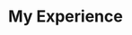 ---
widget: experience
headless: true  # This file represents a page section.

# Put Your Section Options Here (title, background, etc.) ...
title: My Experience
subtitle:
weight: 30 # The position of section on page

# Date format
#   Refer to https://wowchemy.com/docs/getting-started/customization/#date-format
date_format: Jan 2006

# Experiences.
#   Add/remove as many `experience` blocks below as you like.
#   Required fields are `title`, `company`, and `date_start`.
#   Leave `date_end` empty if it's your current employer.
#   Begin/end multi-line descriptions with `>-`.
experience:
  - title: '52ème colloque de la SFECA'
    company: 'SFECA'
    company_url: 'https://sfecatours.sciencesconf.org'
    #company_logo: my-logo  # Optional logo
    location: 'Tours, France'
    date_start: '2023-05-23'
    date_end: ''
    description: >-
        Responsibilities include:
        
        * Analysing
        * Modelling
        * Deploying
                
---